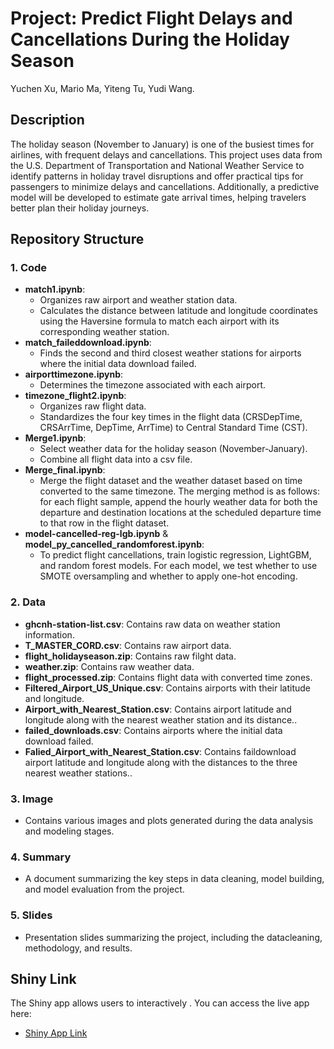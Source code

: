#  Project: Predict Flight Delays and Cancellations During the Holiday Season
Yuchen Xu, Mario Ma, Yiteng Tu, Yudi Wang.

## Description
The holiday season (November to January) is one of the busiest times for airlines, with frequent delays and cancellations. This project uses data from the U.S. Department of Transportation and National Weather Service to identify patterns in holiday travel disruptions and offer practical tips for passengers to minimize delays and cancellations. Additionally, a predictive model will be developed to estimate gate arrival times, helping travelers better plan their holiday journeys.

## Repository Structure

### 1. Code
- **match1.ipynb**:
  - Organizes raw airport and weather station data.
  - Calculates the distance between latitude and longitude coordinates using the Haversine formula to match each airport with its corresponding weather station.
- **match_faileddownload.ipynb**:
  - Finds the second and third closest weather stations for airports where the initial data download failed.
- **airporttimezone.ipynb**:
  - Determines the timezone associated with each airport.
- **timezone_flight2.ipynb**:
  - Organizes raw flight data.
  - Standardizes the four key times in the flight data (CRSDepTime, CRSArrTime, DepTime, ArrTime) to Central Standard Time (CST).
- **Merge1.ipynb**:
  - Select weather data for the holiday season (November-January).
  - Combine all flight data into a csv file.
- **Merge_final.ipynb**:
  - Merge the flight dataset and the weather dataset based on time converted to the same timezone. The merging method is as follows: for each flight sample, append the hourly weather data for both the departure and destination locations at the scheduled departure time to that row in the flight dataset.
- **model-cancelled-reg-lgb.ipynb** & **model_py_cancelled_randomforest.ipynb**:
  - To predict flight cancellations, train logistic regression, LightGBM, and random forest models. For each model, we test whether to use SMOTE oversampling and whether to apply one-hot encoding.
   

### 2. Data
- **ghcnh-station-list.csv**: Contains raw data on weather station information.
- **T_MASTER_CORD.csv**: Contains raw airport data.
- **flight_holidayseason.zip**: Contains raw filght data.
- **weather.zip**: Contains raw weather data.
- **flight_processed.zip**: Contains flight data with converted time zones.
- **Filtered_Airport_US_Unique.csv**: Contains airports with their latitude and longitude.
- **Airport_with_Nearest_Station.csv**: Contains airport latitude and longitude along with the nearest weather station and its distance..
- **failed_downloads.csv**: Contains airports where the initial data download failed.
- **Falied_Airport_with_Nearest_Station.csv**: Contains faildownload airport latitude and longitude along with the distances to the three nearest weather stations..

### 3. Image
- Contains various images and plots generated during the data analysis and modeling stages.

### 4. Summary
- A document summarizing the key steps in data cleaning, model building, and model evaluation from the project.

### 5. Slides
- Presentation slides summarizing the project, including the datacleaning, methodology, and results.

## Shiny Link
The Shiny app allows users to interactively . You can access the live app here:
- [Shiny App Link](https://mario2747.shinyapps.io/)
